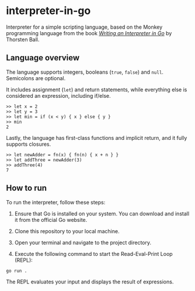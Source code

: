 # interpreter-in-go

Interpreter for a simple scripting language, based on the Monkey programming language from the book [_Writing an Interpreter in Go_](https://interpreterbook.com/) by Thorsten Ball. 

## Language overview 

The language supports integers, booleans (`true`, `false`) and `null`. Semicolons are optional. 

It includes assignment (`let`) and return statements, while everything else is considered an expression, including if/else.

```
>> let x = 2
>> let y = 3
>> let min = if (x < y) { x } else { y } 
>> min
2
```

Lastly, the language has first-class functions and implicit return, and it fully supports closures.

```
>> let newAdder = fn(x) { fn(n) { x + n } }
>> let addThree = newAdder(3)
>> addThree(4)
7
```



## How to run

To run the interpreter, follow these steps:

1. Ensure that Go is installed on your system. You can download and install it from the official Go website.

1. Clone this repository to your local machine.

1. Open your terminal and navigate to the project directory.

1. Execute the following command to start the Read-Eval-Print Loop (REPL):

```
go run .
```
The REPL evaluates your input and displays the result of expressions.
